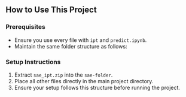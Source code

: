 ## How to Use This Project

### Prerequisites  
- Ensure you use every file with `ipt` and `predict.ipynb`.  
- Maintain the same folder structure as follows:  
### Setup Instructions  
1. Extract `sae_ipt.zip` into the `sae-folder`.  
2. Place all other files directly in the main project directory.  
3. Ensure your setup follows this structure before running the project.  
